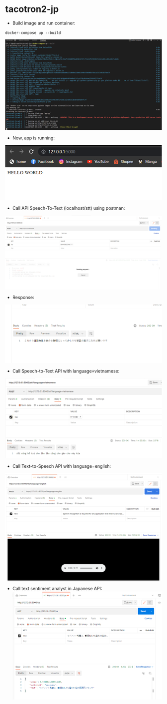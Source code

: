 # tacotron2-jp


- Build image and run container:
```
docker-compose up --build
```

![image](images/220067668-4a18d28c-2758-4e65-9379-8bb0f29a538f.png)

- Now, app is running:

![image](images/220068153-209827a2-a701-4fed-8c49-1a772ded9936.png)

- Call API Speech-To-Text (localhost/stt) using postman:

![image](images/220069276-cad43157-d202-42b3-9c04-2746ca90e74c.png)

- Response:

![image](images/220071957-30dfbb36-0b1a-485d-9834-a4898b600688.png)

- Call Speech-to-Text API with language=vietnamese:

![image](images/220324995-fdf353ff-061b-4995-9130-4cdd962e31e9.png)

- Call Text-to-Speech API with language=english:

![image](images/220331699-ed4870ae-1ac6-4005-854a-48447259eb86.png)

- Call text sentiment analyst in Japanese API:
![image](images/223993086-2c37145b-0eb4-4a26-9453-6109f0d36b43.png)
